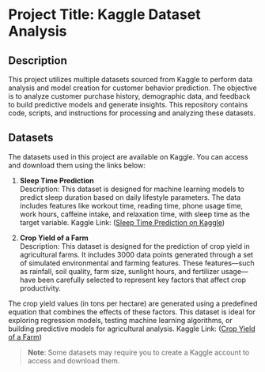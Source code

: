 # Project Title: Kaggle Dataset Analysis

## Description
This project utilizes multiple datasets sourced from Kaggle to perform data analysis and model creation for customer behavior prediction. The objective is to analyze customer purchase history, demographic data, and feedback to build predictive models and generate insights. This repository contains code, scripts, and instructions for processing and analyzing these datasets.

## Datasets
The datasets used in this project are available on Kaggle. You can access and download them using the links below:

1. **Sleep Time Prediction**  
   Description: This dataset is designed for machine learning models to predict sleep duration based on daily lifestyle parameters. The data includes features like workout time, reading time, phone usage time, work hours, caffeine intake, and relaxation time, with sleep time as the target variable.
   Kaggle Link: ([Sleep Time Prediction on Kaggle](https://www.kaggle.com/datasets/govindaramsriram/sleep-time-prediction))

2. **Crop Yield of a Farm**  
   Description: This dataset is designed for the prediction of crop yield in agricultural farms. It includes 3000 data points generated through a set of simulated environmental and farming features. These features—such as rainfall, soil quality, farm size, sunlight hours, and fertilizer usage—have been carefully selected to represent key factors that affect crop productivity.

The crop yield values (in tons per hectare) are generated using a predefined equation that combines the effects of these factors. This dataset is ideal for exploring regression models, testing machine learning algorithms, or building predictive models for agricultural analysis.
   Kaggle Link: ([Crop Yield of a Farm](https://www.kaggle.com/datasets/govindaramsriram/crop-yield-of-a-farm/data))

> **Note**: Some datasets may require you to create a Kaggle account to access and download them.
